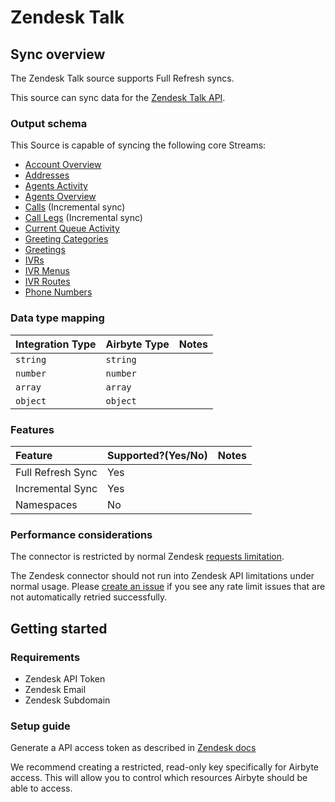 # Zendesk Talk

## Sync overview

The Zendesk Talk source supports Full Refresh syncs.

This source can sync data for the [Zendesk Talk API](https://developer.zendesk.com/rest_api/docs/voice-api/introduction).

### Output schema

This Source is capable of syncing the following core Streams:

* [Account Overview](https://developer.zendesk.com/rest_api/docs/voice-api/stats#show-account-overview)
* [Addresses](https://developer.zendesk.com/rest_api/docs/voice-api/phone_numbers#list-phone-numbers)
* [Agents Activity](https://developer.zendesk.com/rest_api/docs/voice-api/stats#list-agents-activity)
* [Agents Overview](https://developer.zendesk.com/rest_api/docs/voice-api/stats#show-agents-overview)
* [Calls](https://developer.zendesk.com/rest_api/docs/voice-api/incremental_exports#incremental-calls-export) \(Incremental sync\)
* [Call Legs](https://developer.zendesk.com/rest_api/docs/voice-api/incremental_exports#incremental-call-legs-export) \(Incremental sync\)
* [Current Queue Activity](https://developer.zendesk.com/rest_api/docs/voice-api/stats#show-current-queue-activity)
* [Greeting Categories](https://developer.zendesk.com/rest_api/docs/voice-api/greetings#list-greeting-categories)
* [Greetings](https://developer.zendesk.com/rest_api/docs/voice-api/greetings#list-greetings)
* [IVRs](https://developer.zendesk.com/rest_api/docs/voice-api/ivrs#list-ivrs)
* [IVR Menus](https://developer.zendesk.com/rest_api/docs/voice-api/ivrs#list-ivrs)
* [IVR Routes](https://developer.zendesk.com/rest_api/docs/voice-api/ivr_routes#list-ivr-routes)
* [Phone Numbers](https://developer.zendesk.com/rest_api/docs/voice-api/phone_numbers#list-phone-numbers)

### Data type mapping

| Integration Type | Airbyte Type | Notes |
| :--- | :--- | :--- |
| `string` | `string` |  |
| `number` | `number` |  |
| `array` | `array` |  |
| `object` | `object` |  |

### Features

| Feature | Supported?\(Yes/No\) | Notes |
| :--- | :--- | :--- |
| Full Refresh Sync | Yes |  |
| Incremental Sync | Yes |  |
| Namespaces | No |  |

### Performance considerations

The connector is restricted by normal Zendesk [requests limitation](https://developer.zendesk.com/rest_api/docs/voice-api/introduction#rate-limits).

The Zendesk connector should not run into Zendesk API limitations under normal usage. Please [create an issue](https://github.com/airbytehq/airbyte/issues) if you see any rate limit issues that are not automatically retried successfully.

## Getting started

### Requirements

* Zendesk API Token 
* Zendesk Email 
* Zendesk Subdomain 

### Setup guide

Generate a API access token as described in [Zendesk docs](https://support.zendesk.com/hc/en-us/articles/226022787-Generating-a-new-API-token-)

We recommend creating a restricted, read-only key specifically for Airbyte access. This will allow you to control which resources Airbyte should be able to access.


